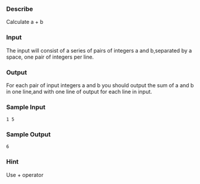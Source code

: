 ### Describe
Calculate a + b
### Input
The input will consist of a series of pairs of integers a and b,separated by a space, one pair of integers per line.
### Output
For each pair of input integers a and b you should output the sum of a and b in one line,and with one line of output for each line in input.
### Sample Input
```
1 5
```

### Sample Output
```
6
```
### Hint
Use + operator